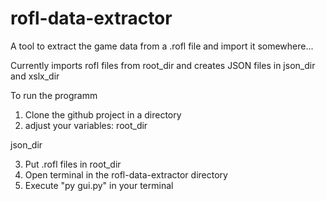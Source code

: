 # rofl-data-extractor

A tool to extract the game data from a .rofl file and import it somewhere...

Currently imports rofl files from root_dir and creates JSON files in json_dir and xslx_dir

To run the programm
1. Clone the github project in a directory
2. adjust your variables:
root_dir

json_dir


3. Put .rofl files in root_dir
4. Open terminal in the rofl-data-extractor directory
5. Execute "py gui.py" in your terminal 
